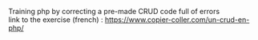 Training php by correcting a pre-made CRUD code full of errors<br>
link to the exercise (french) : https://www.copier-coller.com/un-crud-en-php/
